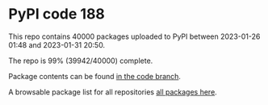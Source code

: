 # PyPI code 188

This repo contains 40000 packages uploaded to PyPI between 
2023-01-26 01:48 and 2023-01-31 20:50.

The repo is 99% (39942/40000) complete.

Package contents can be found [in the code branch](https://github.com/pypi-data/pypi-mirror-188/tree/code/packages).

A browsable package list for all repositories [all packages here](https://pypi-data.github.io/website/repositories/pypi-mirror-188).


